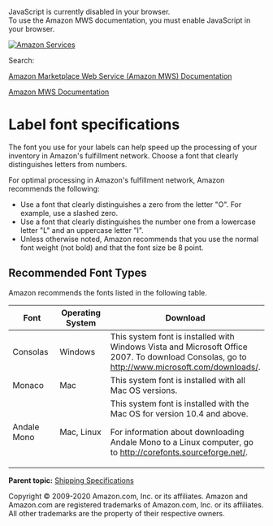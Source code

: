 <div id="MWSDX_noscript">

JavaScript is currently disabled in your browser.  
To use the Amazon MWS documentation, you must enable JavaScript in your
browser.

</div>

<div id="MWSDX_divtop">

[![Amazon
Services](https://images-na.ssl-images-amazon.com/images/G/08/mwsportal/fr_FR/amazonservices.gif "Amazon Services")](http://services.amazon.fr)

<div id="MWSDX_search">

<span id="MWSDX_searchlbl">Search:</span>

</div>

  
<span id="MWSDX_titlebar">[Amazon Marketplace Web Service (Amazon MWS)
Documentation](https://developer.amazonservices.fr/gp/mws/docs.html)</span>

</div>

<div id="MWSDX_divbottom">

<div id="MWSDX_divleft">

<div id="MWSDX_toc">

</div>

</div>

<div id="MWSDX_divright">

<div id="MWSDX_content">

<span id="MWSDX_breadcrumbs">[Amazon MWS
Documentation](https://developer.amazonservices.fr/gp/mws/docs.html)</span>

# Label font specifications

<div class="body conbody">

The font you use for your labels can help speed up the processing of
your inventory in <span class="ph">Amazon's fulfillment network</span>.
Choose a font that clearly distinguishes letters from numbers.

For optimal processing in <span class="ph">Amazon's fulfillment
network</span>, Amazon recommends the following:

-   Use a font that clearly distinguishes a zero from the letter "O".
    For example, use a slashed zero.
-   Use a font that clearly distinguishes the number one from a
    lowercase letter "L" and an uppercase letter "I".
-   Unless otherwise noted, Amazon recommends that you use the normal
    font weight (not bold) and that the font size be 8 point.

<div class="section">

## Recommended Font Types

Amazon recommends the fonts listed in the following table.

<div class="tablenoborder">

<table id="FBAGuide_LabelFontSpec__ResponseElementsTable" class="table" data-cellpadding="4" data-cellspacing="0" data-summary="" data-frame="border" data-border="1" data-rules="all">
<colgroup>
<col style="width: 33%" />
<col style="width: 33%" />
<col style="width: 33%" />
</colgroup>
<thead class="thead" data-align="left">
<tr class="header row">
<th id="d26452e91" class="entry" data-valign="top" width="21.14164904862579%">Font</th>
<th id="d26452e94" class="entry" data-valign="top" width="30.866807610993654%">Operating System</th>
<th id="d26452e97" class="entry" data-valign="top" width="47.991543340380545%">Download</th>
</tr>
</thead>
<tbody class="tbody">
<tr class="odd row">
<td class="entry" data-valign="top" width="21.14164904862579%" headers="d26452e91 ">Consolas</td>
<td class="entry" data-valign="top" width="30.866807610993654%" headers="d26452e94 ">Windows</td>
<td class="entry" data-valign="top" width="47.991543340380545%" headers="d26452e97 ">This system font is installed with Windows Vista and Microsoft Office 2007. To download Consolas, go to <a href="http://www.microsoft.com/downloads/" class="xref">http://www.microsoft.com/downloads/</a>.</td>
</tr>
<tr class="even row">
<td class="entry" data-valign="top" width="21.14164904862579%" headers="d26452e91 ">Monaco</td>
<td class="entry" data-valign="top" width="30.866807610993654%" headers="d26452e94 ">Mac</td>
<td class="entry" data-valign="top" width="47.991543340380545%" headers="d26452e97 ">This system font is installed with all Mac OS versions.</td>
</tr>
<tr class="odd row">
<td class="entry" data-valign="top" width="21.14164904862579%" headers="d26452e91 ">Andale Mono</td>
<td class="entry" data-valign="top" width="30.866807610993654%" headers="d26452e94 ">Mac, Linux</td>
<td class="entry" data-valign="top" width="47.991543340380545%" headers="d26452e97 ">This system font is installed with the Mac OS for version 10.4 and above.
<p>For information about downloading Andale Mono to a Linux computer, go to <a href="http://corefonts.sourceforge.net/" class="xref">http://corefonts.sourceforge.net/</a>.</p></td>
</tr>
</tbody>
</table>

</div>

</div>

</div>

<div class="related-links">

<div class="familylinks">

<div class="parentlink">

**Parent topic:**
<a href="../fba_guide/FBAGuide_ShippingSpecs.md" class="link">Shipping Specifications</a>

</div>

</div>

</div>

<div id="MWSDX_footer">

Copyright © 2009-2020 Amazon.com, Inc. or its affiliates. Amazon and
Amazon.com are registered trademarks of Amazon.com, Inc. or its
affiliates. All other trademarks are the property of their respective
owners.

</div>

</div>

</div>

<div style="clear: both;">

</div>

</div>
